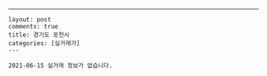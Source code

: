 ---
    layout: post
    comments: true
    title: 경기도 포천시
    categories: [실거래가]
    ---

    2021-06-15 실거래 정보가 없습니다.

    